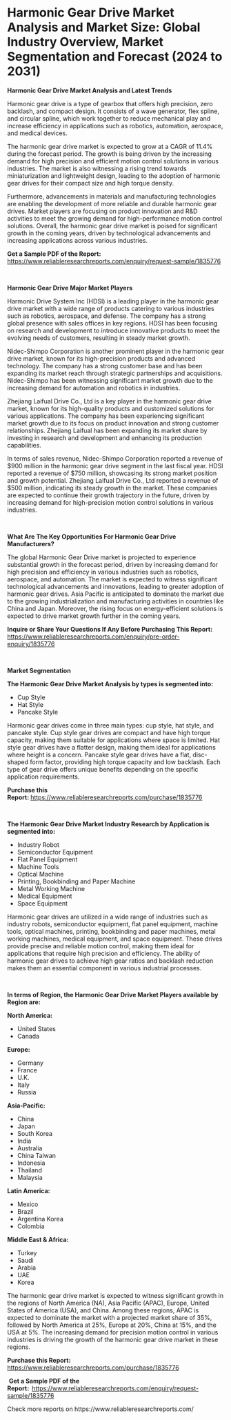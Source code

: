 <p><h1>Harmonic Gear Drive Market Analysis and Market Size: Global Industry Overview, Market Segmentation and Forecast (2024 to 2031)</h1></p><p><strong>Harmonic Gear Drive Market Analysis and Latest Trends</strong></p>
<p><p>Harmonic gear drive is a type of gearbox that offers high precision, zero backlash, and compact design. It consists of a wave generator, flex spline, and circular spline, which work together to reduce mechanical play and increase efficiency in applications such as robotics, automation, aerospace, and medical devices.</p><p>The harmonic gear drive market is expected to grow at a CAGR of 11.4% during the forecast period. The growth is being driven by the increasing demand for high precision and efficient motion control solutions in various industries. The market is also witnessing a rising trend towards miniaturization and lightweight design, leading to the adoption of harmonic gear drives for their compact size and high torque density.</p><p>Furthermore, advancements in materials and manufacturing technologies are enabling the development of more reliable and durable harmonic gear drives. Market players are focusing on product innovation and R&D activities to meet the growing demand for high-performance motion control solutions. Overall, the harmonic gear drive market is poised for significant growth in the coming years, driven by technological advancements and increasing applications across various industries.</p></p>
<p><strong>Get a Sample PDF of the Report:&nbsp;</strong> <a href="https://www.reliableresearchreports.com/enquiry/request-sample/1835776">https://www.reliableresearchreports.com/enquiry/request-sample/1835776</a></p>
<p>&nbsp;</p>
<p><strong>Harmonic Gear Drive Major Market Players</strong></p>
<p><p>Harmonic Drive System Inc (HDSI) is a leading player in the harmonic gear drive market with a wide range of products catering to various industries such as robotics, aerospace, and defense. The company has a strong global presence with sales offices in key regions. HDSI has been focusing on research and development to introduce innovative products to meet the evolving needs of customers, resulting in steady market growth.</p><p>Nidec-Shimpo Corporation is another prominent player in the harmonic gear drive market, known for its high-precision products and advanced technology. The company has a strong customer base and has been expanding its market reach through strategic partnerships and acquisitions. Nidec-Shimpo has been witnessing significant market growth due to the increasing demand for automation and robotics in industries.</p><p>Zhejiang Laifual Drive Co., Ltd is a key player in the harmonic gear drive market, known for its high-quality products and customized solutions for various applications. The company has been experiencing significant market growth due to its focus on product innovation and strong customer relationships. Zhejiang Laifual has been expanding its market share by investing in research and development and enhancing its production capabilities.</p><p>In terms of sales revenue, Nidec-Shimpo Corporation reported a revenue of $900 million in the harmonic gear drive segment in the last fiscal year. HDSI reported a revenue of $750 million, showcasing its strong market position and growth potential. Zhejiang Laifual Drive Co., Ltd reported a revenue of $500 million, indicating its steady growth in the market. These companies are expected to continue their growth trajectory in the future, driven by increasing demand for high-precision motion control solutions in various industries.</p></p>
<p>&nbsp;</p>
<p><strong>What Are The Key Opportunities For Harmonic Gear Drive Manufacturers?</strong></p>
<p><p>The global Harmonic Gear Drive market is projected to experience substantial growth in the forecast period, driven by increasing demand for high precision and efficiency in various industries such as robotics, aerospace, and automation. The market is expected to witness significant technological advancements and innovations, leading to greater adoption of harmonic gear drives. Asia Pacific is anticipated to dominate the market due to the growing industrialization and manufacturing activities in countries like China and Japan. Moreover, the rising focus on energy-efficient solutions is expected to drive market growth further in the coming years.</p></p>
<p><strong>Inquire or Share Your Questions If Any Before Purchasing This Report:</strong> <a href="https://www.reliableresearchreports.com/enquiry/pre-order-enquiry/1835776">https://www.reliableresearchreports.com/enquiry/pre-order-enquiry/1835776</a></p>
<p>&nbsp;</p>
<p><strong>Market Segmentation</strong></p>
<p><strong>The Harmonic Gear Drive Market Analysis by types is segmented into:</strong></p>
<p><ul><li>Cup Style</li><li>Hat Style</li><li>Pancake Style</li></ul></p>
<p><p>Harmonic gear drives come in three main types: cup style, hat style, and pancake style. Cup style gear drives are compact and have high torque capacity, making them suitable for applications where space is limited. Hat style gear drives have a flatter design, making them ideal for applications where height is a concern. Pancake style gear drives have a flat, disc-shaped form factor, providing high torque capacity and low backlash. Each type of gear drive offers unique benefits depending on the specific application requirements.</p></p>
<p><strong>Purchase this Report:&nbsp;</strong><a href="https://www.reliableresearchreports.com/purchase/1835776">https://www.reliableresearchreports.com/purchase/1835776</a></p>
<p>&nbsp;</p>
<p><strong>The Harmonic Gear Drive Market Industry Research by Application is segmented into:</strong></p>
<p><ul><li>Industry Robot</li><li>Semiconductor Equipment</li><li>Flat Panel Equipment</li><li>Machine Tools</li><li>Optical Machine</li><li>Printing, Bookbinding and Paper Machine</li><li>Metal Working Machine</li><li>Medical Equipment</li><li>Space Equipment</li></ul></p>
<p><p>Harmonic gear drives are utilized in a wide range of industries such as industry robots, semiconductor equipment, flat panel equipment, machine tools, optical machines, printing, bookbinding and paper machines, metal working machines, medical equipment, and space equipment. These drives provide precise and reliable motion control, making them ideal for applications that require high precision and efficiency. The ability of harmonic gear drives to achieve high gear ratios and backlash reduction makes them an essential component in various industrial processes.</p></p>
<p>&nbsp;</p>
<p><strong>In terms of Region, the Harmonic Gear Drive Market Players available by Region are:</strong></p>
<p>
    <p> <strong> North America: </strong>
        <ul>
            <li>United States</li>
            <li>Canada</li>
        </ul>
        </p> 
    <p> <strong> Europe: </strong>
        <ul>
            <li>Germany</li>
            <li>France</li>
            <li>U.K.</li>
            <li>Italy</li>
            <li>Russia</li>
        </ul>
        </p> 
    <p> <strong> Asia-Pacific: </strong>
        <ul>
            <li>China</li>
            <li>Japan</li>
            <li>South Korea</li>
            <li>India</li>
            <li>Australia</li>
            <li>China Taiwan</li>
            <li>Indonesia</li>
            <li>Thailand</li>
            <li>Malaysia</li>
        </ul>
        </p> 
    <p> <strong> Latin America: </strong>
        <ul>
            <li>Mexico</li>
            <li>Brazil</li>
            <li>Argentina Korea</li>
            <li>Colombia</li>
        </ul>
        </p> 
    <p> <strong> Middle East & Africa: </strong>
        <ul>
            <li>Turkey</li>
            <li>Saudi</li>
            <li>Arabia</li>
            <li>UAE</li>
            <li>Korea</li>
        </ul>
    </p>
    </p>
<p><p>The harmonic gear drive market is expected to witness significant growth in the regions of North America (NA), Asia Pacific (APAC), Europe, United States of America (USA), and China. Among these regions, APAC is expected to dominate the market with a projected market share of 35%, followed by North America at 25%, Europe at 20%, China at 15%, and the USA at 5%. The increasing demand for precision motion control in various industries is driving the growth of the harmonic gear drive market in these regions.</p></p>
<p><strong>Purchase this Report: </strong><a href="https://www.reliableresearchreports.com/purchase/1835776">https://www.reliableresearchreports.com/purchase/1835776</a></p>
<p>&nbsp;<strong>Get a Sample PDF of the Report:&nbsp;&nbsp;</strong><a href="https://www.reliableresearchreports.com/enquiry/request-sample/1835776">https://www.reliableresearchreports.com/enquiry/request-sample/1835776</a></p>
<p><strong></strong></p>
<p>Check more reports on https://www.reliableresearchreports.com/</p>